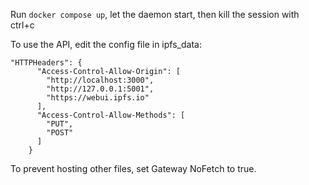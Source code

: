Run `docker compose up`, let the daemon start, then kill the session with ctrl+c

To use the API, edit the config file in ipfs_data: 

```
"HTTPHeaders": {
      "Access-Control-Allow-Origin": [
        "http://localhost:3000",
        "http://127.0.0.1:5001",
        "https://webui.ipfs.io"
      ],
      "Access-Control-Allow-Methods": [
        "PUT",
        "POST"
      ]
    }
```

To prevent hosting other files, set Gateway NoFetch to true.
